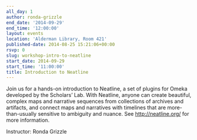 ```yaml
---
all_day: 1
author: ronda-grizzle
end_date: '2014-09-29'
end_time: '12:00:00'
layout: events
location: 'Alderman Library, Room 421'
published-date: 2014-08-25 15:21:06+00:00
rsvp: 0
slug: workshop-intro-to-neatline
start_date: 2014-09-29
start_time: '11:00:00'
title: Introduction to Neatline
---
```


Join us for a hands-on introduction to Neatline, a set of plugins for Omeka developed by the Scholars’ Lab. With Neatline, anyone can create beautiful, complex maps and narrative sequences from collections of archives and artifacts, and connect maps and narratives with timelines that are more-than-usually sensitive to ambiguity and nuance. See http://neatline.org/ for more information.

Instructor: Ronda Grizzle
